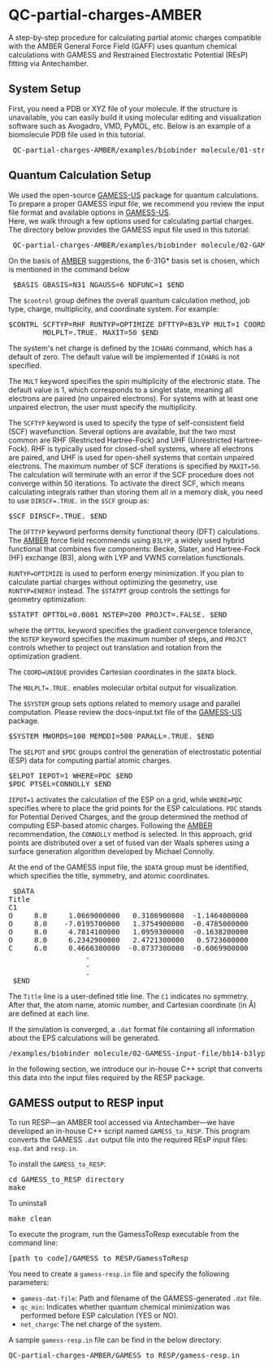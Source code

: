 # QC-partial-charges-AMBER
A step-by-step procedure for calculating partial atomic charges compatible with the AMBER General Force Field (GAFF) uses quantum chemical calculations with GAMESS and Restrained Electrostatic Potential (REsP) fitting via Antechamber.

## System Setup
First, you need a PDB or XYZ file of your molecule. If the structure is unavailable, you can easily build it using molecular editing and visualization software such as Avogadro, VMD, PyMOL, etc. 
Below is an example of a biomolecule PDB file used in this tutorial.
<pre> QC-partial-charges-AMBER/examples/biobinder_molecule/01-structure/BB14.pdb </pre>

## Quantum Calculation Setup
We used the open-source [GAMESS-US](https://www.msg.chem.iastate.edu/GAMESS) package for quantum calculations. 
To prepare a proper GAMESS input file, we recommend you review the input file format and available options in [GAMESS-US](https://www.msg.chem.iastate.edu/GAMESS).  
Here, we walk through a few options used for calculating partial charges. The directory below provides the GAMESS input file used in this tutorial:
<pre> QC-partial-charges-AMBER/examples/biobinder_molecule/02-GAMESS-input-file/bb14-b3lyp.inp  </pre>

On the basis of [AMBER](https://ambermd.org/tutorials/basic/tutorial19/index.php) suggestions, the 6-31G* basis set is chosen, which is mentioned in the command below
<pre> $BASIS GBASIS=N31 NGAUSS=6 NDFUNC=1 $END  </pre>

The `$control` group defines the overall quantum calculation method, job type, charge, multiplicity, and coordinate system. For example:
<pre>$CONTRL SCFTYP=RHF RUNTYP=OPTIMIZE DFTTYP=B3LYP MULT=1 COORD=UNIQUE
        MOLPLT=.TRUE. MAXIT=50 $END </pre>

The system's net charge is defined by the `ICHARG` command, which has a default of zero. The default value will be implemented if `ICHARG` is not specified. 

The `MULT` keyword specifies the spin multiplicity of the electronic state. The default value is 1, which corresponds to a singlet state, meaning all electrons are paired (no unpaired electrons).
For systems with at least one unpaired electron, the user must specify the multiplicity. 

The `SCFTYP` keyword is used to specify the type of self-consistent field (SCF) wavefunction. Several options are available, but the two most common are RHF (Restricted Hartree-Fock) and UHF (Unrestricted Hartree-Fock). RHF is typically used for closed-shell systems, where all electrons are paired, and UHF is used for open-shell systems that contain unpaired electrons. The maximum number of SCF iterations is specified by `MAXIT=50`. The calculation will terminate with an error if the SCF procedure does not converge within 50 iterations. To activate the direct SCF, which means calculating integrals rather than storing them all in a memory disk, you need to use `DIRSCF=.TRUE.` in the `$SCF` group as:
<pre>$SCF DIRSCF=.TRUE. $END </pre>

The `DFTTYP` keyword performs density functional theory (DFT) calculations. The [AMBER](https://ambermd.org/tutorials/basic/tutorial19/index.php) force field recommends using `B3LYP`, a widely used hybrid functional that combines five components: Becke, Slater, and Hartree-Fock (HF) exchange (B3), along with LYP and VWN5 correlation functionals.

`RUNTYP=OPTIMIZE` is used to perform energy minimization. If you plan to calculate partial charges without optimizing the geometry, use `RUNTYP=ENERGY` instead. The `$STATPT` group controls the settings for geometry optimization:
 <pre>$STATPT OPTTOL=0.0001 NSTEP=200 PROJCT=.FALSE. $END </pre>
 where the `OPTTOL` keyword specifies the gradient convergence tolerance, the `NSTEP` keyword specifies the maximum number of steps, and `PROJCT` controls whether to project out translation and rotation from the optimization gradient.

The `COORD=UNIQUE` provides Cartesian coordinates in the `$DATA` block.

The `MOLPLT=.TRUE.` enables molecular orbital output for visualization.

The `$SYSTEM` group sets options related to memory usage and parallel computation. Please review the docs-input.txt file of the [GAMESS-US](https://www.msg.chem.iastate.edu/GAMESS) package.
<pre>$SYSTEM MWORDS=100 MEMDDI=500 PARALL=.TRUE. $END</pre>

The `$ELPOT` and `$PDC` groups control the generation of electrostatic potential (ESP) data for computing partial atomic charges. 
<pre>$ELPOT IEPOT=1 WHERE=PDC $END
$PDC PTSEL=CONNOLLY $END </pre>
`IEPOT=1` activates the calculation of the ESP on a grid, while `WHERE=PDC` specifies where to place the grid points for the ESP calculations. `PDC` stands for Potential Derived Charges, and the group determined the method of computing ESP-based atomic charges. Following the [AMBER](https://ambermd.org/tutorials/basic/tutorial19/index.php) recommendation, the `CONNOLLY` method is selected. In this approach, grid points are distributed over a set of fused van der Waals spheres using a surface generation algorithm developed by Michael Connolly.

At the end of the GAMESS input file, the `$DATA` group must be identified, which specifies the title, symmetry, and atomic coordinates.
<pre> $DATA 
Title
C1
O     8.0     1.0669000000   0.3186900000  -1.1464000000
O     8.0    -7.0195700000   1.3754900000  -0.4785000000
O     8.0     4.7814100000   1.0959300000  -0.1638200000
O     8.0     6.2342900000   2.4721300000   0.5723600000
C     6.0     0.4666300000  -0.8737300000  -0.6069900000
                  .
                  .
                  .
 $END        
</pre>
The `Title` line is a user-defined title line. The `C1` indicates no symmetry. After that, the atom name, atomic number, and Cartesian coordinate (in &Aring;) are defined at each line. 

If the simulation is converged, a `.dat` format file containing all information about the EPS calculations will be generated.
<pre>/examples/biobinder_molecule/02-GAMESS-input-file/bb14-b3lyp.dat</pre>
In the following section, we introduce our in-house C++ script that converts this data into the input files required by the RESP package.

## GAMESS output to RESP input
To run RESP—an AMBER tool accessed via Antechamber—we have developed an in-house C++ script named `GAMESS_to_RESP`. This program converts the GAMESS `.dat` output file into the required REsP input files: `esp.dat` and `resp.in`.

To install the `GAMESS_to_RESP`:
<pre>cd GAMESS_to_RESP directory
make</pre>

To uninstall
<pre>make clean</pre>

To execute the program, run the GamessToResp executable from the command line:
<pre>[path_to_code]/GAMESS_to_RESP/GamessToResp</pre>

You need to create a `gamess-resp.in` file and specify the following parameters:
 - `gamess-dat-file`: Path and filename of the GAMESS-generated `.dat` file.
 - `qc_min`: Indicates whether quantum chemical minimization was performed before ESP calculation (YES or NO).
 - `net_charge`: The net charge of the system.

A sample `gamess-resp.in` file can be find in the below directory:
<pre>QC-partial-charges-AMBER/GAMESS_to_RESP/gamess-resp.in</pre>

